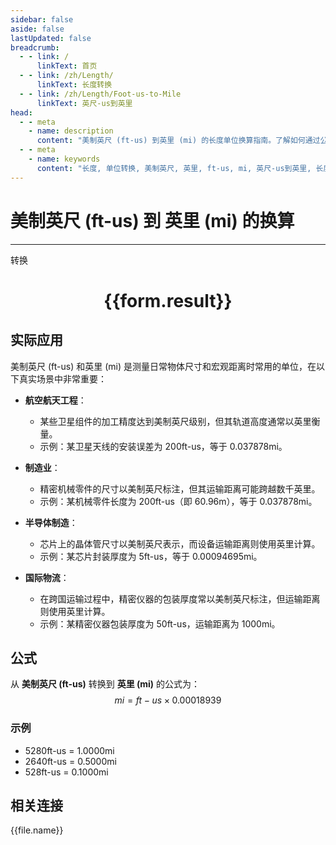 ```yaml
---
sidebar: false
aside: false
lastUpdated: false
breadcrumb:
  - - link: /
      linkText: 首页
  - - link: /zh/Length/
      linkText: 长度转换
  - - link: /zh/Length/Foot-us-to-Mile
      linkText: 英尺-us到英里
head:
  - - meta
    - name: description
      content: "美制英尺 (ft-us) 到英里 (mi) 的长度单位换算指南。了解如何通过公式 mi = ft-us × 0.00018939 转换为英里。"
  - - meta
    - name: keywords
      content: "长度, 单位转换, 美制英尺, 英里, ft-us, mi, 英尺-us到英里, 长度转换指南"
---
```

# 美制英尺 (ft-us) 到 英里 (mi) 的换算
---
<script setup>
import { onMounted, reactive, inject, ref } from 'vue'
import { NButton, NForm, NFormItem, NInput, NInputNumber, NSelect, NCard, useMessage,NGrid ,NGi } from 'naive-ui'
import { defineClientComponent } from 'vitepress'
import { Length } from '../../files';

const convert = inject('convert')

const form = reactive({
  number: null,
  result: '',
})

const convertHandler = () => {
  if (form.number !== null && !isNaN(form.number)) {
    const convertedValue = parseFloat(form.number) * 0.00018939
    form.result = `${form.number}ft-us = ${convertedValue.toFixed(6)}mi`
  } else {
    form.result = '请输入有效的数值。'
  }
}
</script>

<n-form size="large" :model="form">
  <n-form-item label="美制英尺 (ft-us)">
    <n-input-number v-model:value="form.number" placeholder="输入美制英尺" style="width: 100%" />
  </n-form-item>
  <n-form-item>
    <n-button type="primary" @click="convertHandler" block>转换</n-button>
  </n-form-item>
</n-form>

<n-card  embedded :bordered="false" hoverable>
  <div  style="text-align:center">
    <h1>{{form.result}}</h1>
  </div>
</n-card>

## 实际应用

美制英尺 (ft-us) 和英里 (mi) 是测量日常物体尺寸和宏观距离时常用的单位，在以下真实场景中非常重要：

- **航空航天工程**：
  - 某些卫星组件的加工精度达到美制英尺级别，但其轨道高度通常以英里衡量。
  - 示例：某卫星天线的安装误差为 200ft-us，等于 0.037878mi。

- **制造业**：
  - 精密机械零件的尺寸以美制英尺标注，但其运输距离可能跨越数千英里。
  - 示例：某机械零件长度为 200ft-us（即 60.96m），等于 0.037878mi。

- **半导体制造**：
  - 芯片上的晶体管尺寸以美制英尺表示，而设备运输距离则使用英里计算。
  - 示例：某芯片封装厚度为 5ft-us，等于 0.00094695mi。

- **国际物流**：
  - 在跨国运输过程中，精密仪器的包装厚度常以美制英尺标注，但运输距离则使用英里计算。
  - 示例：某精密仪器包装厚度为 50ft-us，运输距离为 1000mi。

## 公式

从 **美制英尺 (ft-us)** 转换到 **英里 (mi)** 的公式为：
$$ mi = ft-us \times 0.00018939 $$

### 示例
- 5280ft-us = 1.0000mi
- 2640ft-us = 0.5000mi
- 528ft-us = 0.1000mi

## 相关连接
<n-grid x-gap="12" :cols="4">
  <n-gi v-for="(file, index) in Length" :key="index">
    <n-button
      text
      tag="a"
      :href="file.path"
      type="primary"
    >
      {{file.name}}
    </n-button>
  </n-gi>
</n-grid>